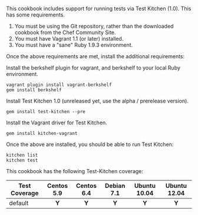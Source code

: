 This cookbook includes support for running tests via Test Kitchen (1.0). This has some requirements.

1. You must be using the Git repository, rather than the downloaded cookbook from the Chef Community Site.
2. You must have Vagrant 1.1 (or later) installed.
3. You must have a "sane" Ruby 1.9.3 environment.

Once the above requirements are met, install the additional requirements:

Install the berkshelf plugin for vagrant, and berkshelf to your local Ruby environment.

    vagrant plugin install vagrant-berkshelf
    gem install berkshelf

Install Test Kitchen 1.0 (unreleased yet, use the alpha / prerelease version).

    gem install test-kitchen --pre

Install the Vagrant driver for Test Kitchen.

    gem install kitchen-vagrant

Once the above are installed, you should be able to run Test Kitchen:

    kitchen list
    kitchen test

This cookbook has the following Test-Kitchen coverage:

| Test Coverage  | Centos 5.9 | Centos 6.4 | Debian 7.1 | Ubuntu 10.04  | Ubuntu 12.04 |
| -------------- |:----------:|:----------:|:----------:|:-------------:|:------------:|
| default        | **Y**      | **Y**      | **Y**      | **Y**         | **Y**        |
